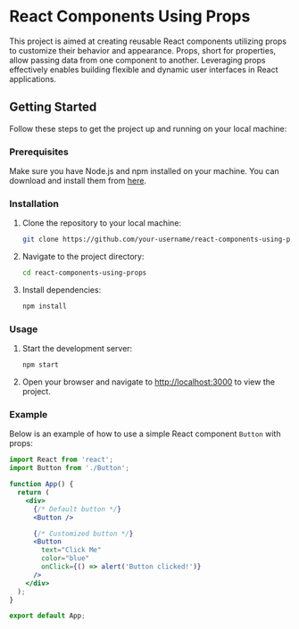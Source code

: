 # React Components Using Props

This project is aimed at creating reusable React components utilizing props to customize their behavior and appearance. Props, short for properties, allow passing data from one component to another. Leveraging props effectively enables building flexible and dynamic user interfaces in React applications.

## Getting Started

Follow these steps to get the project up and running on your local machine:

### Prerequisites

Make sure you have Node.js and npm installed on your machine. You can download and install them from [here](https://nodejs.org/).

### Installation

1. Clone the repository to your local machine:

    ```bash
    git clone https://github.com/your-username/react-components-using-props.git
    ```

2. Navigate to the project directory:

    ```bash
    cd react-components-using-props
    ```

3. Install dependencies:

    ```bash
    npm install
    ```

### Usage

1. Start the development server:

    ```bash
    npm start
    ```

2. Open your browser and navigate to [http://localhost:3000](http://localhost:3000) to view the project.

### Example

Below is an example of how to use a simple React component `Button` with props:

```jsx
import React from 'react';
import Button from './Button';

function App() {
  return (
    <div>
      {/* Default button */}
      <Button />

      {/* Customized button */}
      <Button
        text="Click Me"
        color="blue"
        onClick={() => alert('Button clicked!')}
      />
    </div>
  );
}

export default App;

